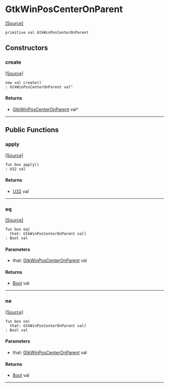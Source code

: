# GtkWinPosCenterOnParent
<span class="source-link">[[Source]](src/gtk3/GtkWindowPosition.md#L11)</span>
```pony
primitive val GtkWinPosCenterOnParent
```

## Constructors

### create
<span class="source-link">[[Source]](src/gtk3/GtkWindowPosition.md#L11)</span>


```pony
new val create()
: GtkWinPosCenterOnParent val^
```

#### Returns

* [GtkWinPosCenterOnParent](gtk3-GtkWinPosCenterOnParent.md) val^

---

## Public Functions

### apply
<span class="source-link">[[Source]](src/gtk3/GtkWindowPosition.md#L11)</span>


```pony
fun box apply()
: U32 val
```

#### Returns

* [U32](builtin-U32.md) val

---

### eq
<span class="source-link">[[Source]](src/gtk3/GtkWindowPosition.md#L11)</span>


```pony
fun box eq(
  that: GtkWinPosCenterOnParent val)
: Bool val
```
#### Parameters

*   that: [GtkWinPosCenterOnParent](gtk3-GtkWinPosCenterOnParent.md) val

#### Returns

* [Bool](builtin-Bool.md) val

---

### ne
<span class="source-link">[[Source]](src/gtk3/GtkWindowPosition.md#L11)</span>


```pony
fun box ne(
  that: GtkWinPosCenterOnParent val)
: Bool val
```
#### Parameters

*   that: [GtkWinPosCenterOnParent](gtk3-GtkWinPosCenterOnParent.md) val

#### Returns

* [Bool](builtin-Bool.md) val

---

